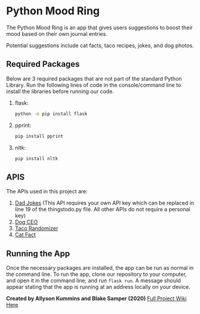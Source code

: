 # Python Mood Ring
The Python Mood Ring is an app that gives users suggestions to boost their mood based on their own journal entries. 

Potential suggestions include cat facts, taco recipes, jokes, and dog photos. 

## Required Packages
Below are 3 required packages that are not part of the standard Python Library. Run the following lines of code in the console/command line to install the libraries before running our code. 
1. flask:
   ```bash 
   python -m pip install flask 
1. pprint:

   ```bash 
   pip install pprint 
1. nltk:

   ```bash 
   pip install nltk
## APIS 
The APIs used in this project are:
1. [Dad Jokes](https://rapidapi.com/KegenGuyll/api/dad-jokes)
    (This API requires your own API key which can be replaced in line 19 of the thingstodo.py file. All other APIs do not require a personal key)
1. [Dog CEO](https://dog.ceo/dog-api/)
1. [Taco Randomizer](https://github.com/evz/tacofancy-api)
1. [Cat Fact](https://alexwohlbruck.github.io/cat-facts/docs/)

## Running the App
Once the necessary packages are installed, the app can be run as normal in the command line. To run the app, clone our repository to your computer, and open it in the command line, and run `flask run`. A message should appear stating that the app is running at an address locally on your device. 

__Created by Allyson Kummins and Blake Samper (2020)__
[Full Project Wiki Here](https://github.com/akummins/softwareprojectfall2020/wiki)
